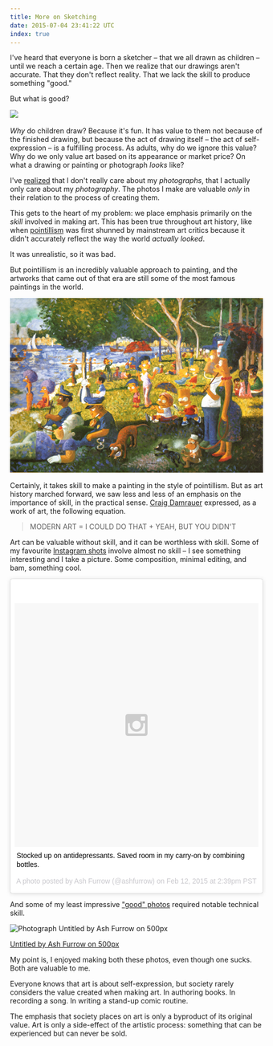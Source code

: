 ```yaml
---
title: More on Sketching
date: 2015-07-04 23:41:22 UTC
index: true
---
```


I've heard that everyone is born a sketcher – that we all drawn as children – until we reach a certain age. Then we realize that our drawings aren't accurate. That they don't reflect reality. That we lack the skill to produce something "good." 

But what is good?

<!-- more -->

[![](http://threepanelsoul.com/comics/2014-08-19-336.png)](http://threepanelsoul.com/2014/08/19/dog-philosophy/)

_Why_ do children draw? Because it's fun. It has value to them not because of the finished drawing, but because the act of drawing itself – the act of self-expression – is a fulfilling process. As adults, why do we ignore this value? Why do we only value art based on its appearance or market price? On what a drawing or painting or photograph _looks_ like? 

I've [realized](/blog/art-for-your-own-sake/) that I don't really care about my _photographs_, that I actually only care about my _photography_. The photos I make are valuable _only_ in their relation to the process of creating them. 

This gets to the heart of my problem: we place emphasis primarily on the _skill_ involved in making art. This has been true throughout art history, like when [pointillism](http://arthistory.net/artstyles/pointillism/pointillism1.html) was first shunned by mainstream art critics because it didn't accurately reflect the way the world _actually looked_. 

It was unrealistic, so it was bad. 

But pointillism is an incredibly valuable approach to painting, and the artworks that came out of that era are still some of the most famous paintings in the world. 

[![](/img/blog/more-sketching/simpsons.jpg)](https://www.artsy.net/artwork/georges-seurat-a-sunday-on-la-grande-jatte-1884)

Certainly, it takes skill to make a painting in the style of pointillism. But as art history marched forward, we saw less and less of an emphasis on the importance of skill, in the practical sense. [Craig Damrauer](https://www.artsy.net/artist/craig-damrauer) expressed, as a work of art, the following equation. 

> MODERN ART = I COULD DO THAT + YEAH, BUT YOU DIDN'T

Art can be valuable without skill, and it can be worthless with skill. Some of my favourite [Instagram shots](https://instagram.com/ashfurrow/) involve almost no skill – I see something interesting and I take a picture. Some composition, minimal editing, and bam, something cool. 

<blockquote class="instagram-media" data-instgrm-captioned data-instgrm-version="4" style=" background:#FFF; border:0; border-radius:3px; box-shadow:0 0 1px 0 rgba(0,0,0,0.5),0 1px 10px 0 rgba(0,0,0,0.15); margin: 1px; padding:0; width:99.375%; width:-webkit-calc(100% - 2px); width:calc(100% - 2px);"><div style="padding:8px;"> <div style=" background:#F8F8F8; line-height:0; margin-top:40px; padding:50% 0; text-align:center; width:100%;"> <div style=" background:url(data:image/png;base64,iVBORw0KGgoAAAANSUhEUgAAACwAAAAsCAMAAAApWqozAAAAGFBMVEUiIiI9PT0eHh4gIB4hIBkcHBwcHBwcHBydr+JQAAAACHRSTlMABA4YHyQsM5jtaMwAAADfSURBVDjL7ZVBEgMhCAQBAf//42xcNbpAqakcM0ftUmFAAIBE81IqBJdS3lS6zs3bIpB9WED3YYXFPmHRfT8sgyrCP1x8uEUxLMzNWElFOYCV6mHWWwMzdPEKHlhLw7NWJqkHc4uIZphavDzA2JPzUDsBZziNae2S6owH8xPmX8G7zzgKEOPUoYHvGz1TBCxMkd3kwNVbU0gKHkx+iZILf77IofhrY1nYFnB/lQPb79drWOyJVa/DAvg9B/rLB4cC+Nqgdz/TvBbBnr6GBReqn/nRmDgaQEej7WhonozjF+Y2I/fZou/qAAAAAElFTkSuQmCC); display:block; height:44px; margin:0 auto -44px; position:relative; top:-22px; width:44px;"></div></div> <p style=" margin:8px 0 0 0; padding:0 4px;"> <a href="https://instagram.com/p/zBKjTVjBqI/" style=" color:#000; font-family:Arial,sans-serif; font-size:14px; font-style:normal; font-weight:normal; line-height:17px; text-decoration:none; word-wrap:break-word;" target="_top">Stocked up on antidepressants. Saved room in my carry-on by combining bottles.</a></p> <p style=" color:#c9c8cd; font-family:Arial,sans-serif; font-size:14px; line-height:17px; margin-bottom:0; margin-top:8px; overflow:hidden; padding:8px 0 7px; text-align:center; text-overflow:ellipsis; white-space:nowrap;">A photo posted by Ash Furrow (@ashfurrow) on <time style=" font-family:Arial,sans-serif; font-size:14px; line-height:17px;" datetime="2015-02-12T22:39:34+00:00">Feb 12, 2015 at 2:39pm PST</time></p></div></blockquote>

<script async defer src="//platform.instagram.com/en_US/embeds.js"></script>

And some of my least impressive ["good" photos](https://500px.com/ashfurrow) required notable technical skill. 

<div class="pixels-photo">
  <p><img src="https://drscdn.500px.org/photo/39729674/m%3D900/af73ee1bfbd63564fce7d8a040995402" alt="Photograph Untitled by Ash Furrow on 500px"></p>
  <a href="https://500px.com/photo/39729674/untitled-by-ash-furrow">Untitled by Ash Furrow on 500px</a>

</div>

<script type="text/javascript" src="https://500px.com/embed.js"></script>

My point is, I enjoyed making both these photos, even though one sucks. Both are valuable to me. 

Everyone knows that art is about self-expression, but society rarely considers the value created when making art. In authoring books. In recording a song. In writing a stand-up comic routine. 

The emphasis that society places on art is only a byproduct of its original value. Art is only a side-effect of the artistic process: something that can be experienced but can never be sold.
